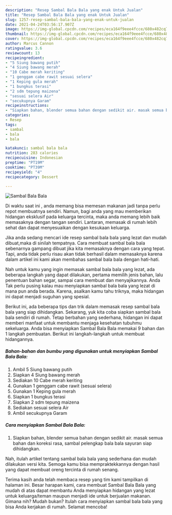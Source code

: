 ```yaml
---
description: "Resep Sambal Bala Bala yang enak Untuk Jualan"
title: "Resep Sambal Bala Bala yang enak Untuk Jualan"
slug: 1257-resep-sambal-bala-bala-yang-enak-untuk-jualan
date: 2021-04-24T03:56:17.907Z
image: https://img-global.cpcdn.com/recipes/eca164f9eee4fcce/680x482cq70/sambal-bala-bala-foto-resep-utama.jpg
thumbnail: https://img-global.cpcdn.com/recipes/eca164f9eee4fcce/680x482cq70/sambal-bala-bala-foto-resep-utama.jpg
cover: https://img-global.cpcdn.com/recipes/eca164f9eee4fcce/680x482cq70/sambal-bala-bala-foto-resep-utama.jpg
author: Marcus Cannon
ratingvalue: 3.6
reviewcount: 13
recipeingredient:
- "5 Siung bawang putih"
- "4 Siung bawang merah"
- "10 Cabe merah keriting"
- "1 genggam cabe rawit sesuai selera"
- "1 Keping gula merah"
- "1 bungkus terasi"
- "2 sdm tepung maizena"
- "sesuai selera Air"
- "secukupnya Garam"
recipeinstructions:
- "Siapkan bahan, blender semua bahan dengan sedikit air. masak semua bahan dan koreksi rasa, sambal pelengkap bala bala sayuran siap dihidangkan."
categories:
- Resep
tags:
- sambal
- bala
- bala

katakunci: sambal bala bala 
nutrition: 283 calories
recipecuisine: Indonesian
preptime: "PT19M"
cooktime: "PT39M"
recipeyield: "4"
recipecategory: Dessert

---
```



![Sambal Bala Bala](https://img-global.cpcdn.com/recipes/eca164f9eee4fcce/680x482cq70/sambal-bala-bala-foto-resep-utama.jpg)

Di waktu  saat ini , anda memang bisa memesan makanan jadi tanpa perlu repot membuatnya sendiri. Namun, bagi anda yang mau memberikan hidangan eksklusif pada keluarga tercinta, maka anda memang lebih baik memasaknya dengan tangan sendiri. Lantaran, memasak di rumah lebih sehat dan dapat menyesuaikan dengan kesukaan keluarga.

Jika anda sedang mencari ide resep sambal bala bala yang lezat dan mudah dibuat,maka di sinilah tempatnya. Cara membuat sambal bala bala  sebenarnya gampang dibuat jika kita memasaknya dengan cara yang tepat. Tapi, anda tidak perlu risau akan tidak berhasil dalam memasaknya 
karena dalam artikel ini kami akan membahas sambal bala bala dengan hati-hati.  



Nah untuk kamu yang ingin memasak sambal bala bala yang lezat, ada beberapa langkah yang dapat dilakukan, pertama memilih jenis bahan, lalu penentuan bahan segar, sampai cara membuat dan menyajikannya. Anda Tak perlu pusing kalau mau menyiapkan sambal bala bala yang lezat di mana pun anda berada. Karena, asalkan kamu  tahu triknya, maka hidangan ini dapat menjadi suguhan yang spesial.

Berikut ini, ada beberapa tips dan trik dalam memasak resep sambal bala bala yang siap dihidangkan. Sekarang, yuk kita coba siapkan sambal bala bala sendiri di rumah. Tetap berbahan yang sederhana, hidangan ini dapat memberi manfaat untuk membantu menjaga kesehatan tubuhmu sekeluarga. Anda bisa menyiapkan Sambal Bala Bala memakai 9 bahan dan 1 langkah pembuatan. Berikut ini langkah-langkah untuk membuat hidangannya.

<!--inarticleads1-->

##### Bahan-bahan dan bumbu yang digunakan untuk menyiapkan Sambal Bala Bala:

1. Ambil 5 Siung bawang putih
1. Siapkan 4 Siung bawang merah
1. Sediakan 10 Cabe merah keriting
1. Gunakan 1 genggam cabe rawit (sesuai selera)
1. Gunakan 1 Keping gula merah
1. Siapkan 1 bungkus terasi
1. Siapkan 2 sdm tepung maizena
1. Sediakan sesuai selera Air
1. Ambil secukupnya Garam




<!--inarticleads2-->

##### Cara menyiapkan Sambal Bala Bala:

1. Siapkan bahan, blender semua bahan dengan sedikit air. masak semua bahan dan koreksi rasa, sambal pelengkap bala bala sayuran siap dihidangkan.




Nah, itulah artikel tentang  sambal bala bala  yang sederhana dan mudah dilakukan versi kita. Semoga kamu bisa mempraktekkannya dengan hasil yang dapat membuat oreng tercinta di rumah senang. 

Terima kasih anda telah membaca resep yang tim kami tampilkan di halaman ini. Besar harapan kami, cara membuat  Sambal Bala Bala yang mudah di atas dapat membantu Anda menyiapkan hidangan yang lezat untuk keluarga/teman maupun menjadi ide untuk berjualan makanan. Gimana nih? Mudah bukan? Itulah cara menyiapkan sambal bala bala yang bisa Anda kerjakan di rumah. Selamat mencoba!

